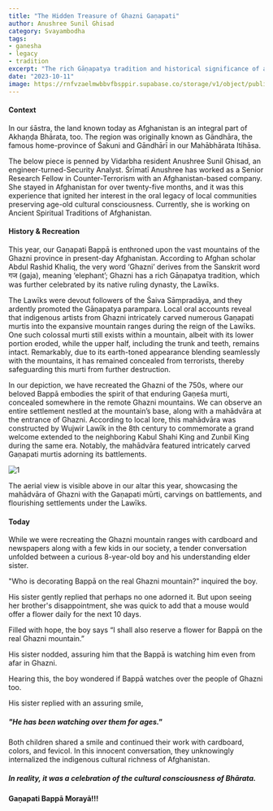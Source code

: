 ```yaml
---
title: "The Hidden Treasure of Ghazni Gaṇapati" 
author: Anushree Sunil Ghisad
category: Svayambodha
tags: 
- ganesha 
- legacy
- tradition
excerpt: "The rich Gāṇapatya tradition and historical significance of a concealed Gaṇapati murti in the Ghazni mountains, highlighting the cultural richness of Afghanistan and its connection to Bhārata."
date: "2023-10-11"
image: https://rnfvzaelmwbbvfbsppir.supabase.co/storage/v1/object/public/brhatwebsite/05dhiti/ghazniganapati.webp
---
```


#### Context

In our śāstra, the land known today as Afghanistan is an integral part of Akhaṇḍa Bhārata, too. The region was originally known as Gāndhāra, the famous home-province of Śakuni and Gāndhārī in our Mahābhārata Itihāsa.

The below piece is penned by Vidarbha resident Anushree Sunil Ghisad, an engineer-turned-Security Analyst. Śrīmatī Anushree has worked as a Senior Research Fellow in Counter-Terrorism with an Afghanistan-based company. She stayed in Afghanistan for over twenty-five months, and it was this experience that ignited her interest in the oral legacy of local communities preserving age-old cultural consciousness. Currently, she is working on Ancient Spiritual Traditions of Afghanistan. 

#### History & Recreation

This year, our Gaṇapati Bappā is enthroned upon the vast mountains of the Ghazni province in present-day Afghanistan. According to Afghan scholar Abdul Rashid Khaliq, the very word ‘Ghazni’ derives from the Sanskrit word गज (gaja), meaning ‘elephant’; Ghazni has a rich Gāṇapatya tradition, which was further celebrated by its native ruling dynasty, the Lawīks. 

The Lawīks were devout followers of the Śaiva Sāṃpradāya, and they ardently promoted the Gāṇapatya parampara. Local oral accounts reveal that indigenous artists from Ghazni intricately carved numerous Gaṇapati murtis into the expansive mountain ranges during the reign of the Lawīks. One such colossal murti still exists within a mountain, albeit with its lower portion eroded, while the upper half, including the trunk and teeth, remains intact.  Remarkably, due to its earth-toned appearance blending seamlessly with the mountains, it has remained concealed from terrorists, thereby safeguarding this murti from further destruction.

In our depiction, we have recreated the Ghazni of the 750s, where our beloved Bappā embodies the spirit of that enduring Gaṇeśa murti, concealed somewhere in the remote Ghazni mountains. We can observe an entire settlement nestled at the mountain’s base, along with a mahādvāra at the entrance of Ghazni. According to local lore, this mahādvāra was constructed by Wujwir Lawīk in the 8th century to commemorate a grand welcome extended to the neighboring Kabul Shahi King and Zunbil King during the same era. Notably, the mahādvāra featured intricately carved Gaṇapati murtis adorning its battlements.

<img class="imageclass2" src="https://rnfvzaelmwbbvfbsppir.supabase.co/storage/v1/object/public/brhatwebsite/01anveshi/hiddentreasure/hiddentreasure2.webp" alt="1"/>

The aerial view is visible above in our altar this year, showcasing the mahādvāra of Ghazni with the Gaṇapati mūrti, carvings on battlements, and flourishing settlements under the Lawīks.

#### Today

While we were recreating the Ghazni mountain ranges with cardboard and newspapers along with a few kids in our society, a tender conversation unfolded between a curious 8-year-old boy and his understanding elder sister. 

"Who is decorating Bappā on the real Ghazni mountain?" inquired the boy. 

His sister gently replied that perhaps no one adorned it. But upon seeing her brother's disappointment, she was quick to add that a mouse would offer a flower daily for the next 10 days. 

Filled with hope, the boy says “I shall also reserve a flower for Bappā on the real Ghazni mountain.” 

His sister nodded, assuring him that the Bappā is watching him even from afar in Ghazni. 

Hearing this, the boy wondered if Bappā watches over the people of Ghazni too. 

His sister replied with an assuring smile, 

##### "He has been watching over them for ages." 

Both children shared a smile and continued their work with cardboard, colors, and fevicol. In this innocent conversation, they unknowingly internalized the indigenous cultural richness of Afghanistan. 

##### In reality, it was a celebration of the cultural consciousness of Bhārata.

**Gaṇapati Bappā Morayā!!!**

<style lang="sass">

.imageclass
	object-fit: contain
	height: 560px

</style>
